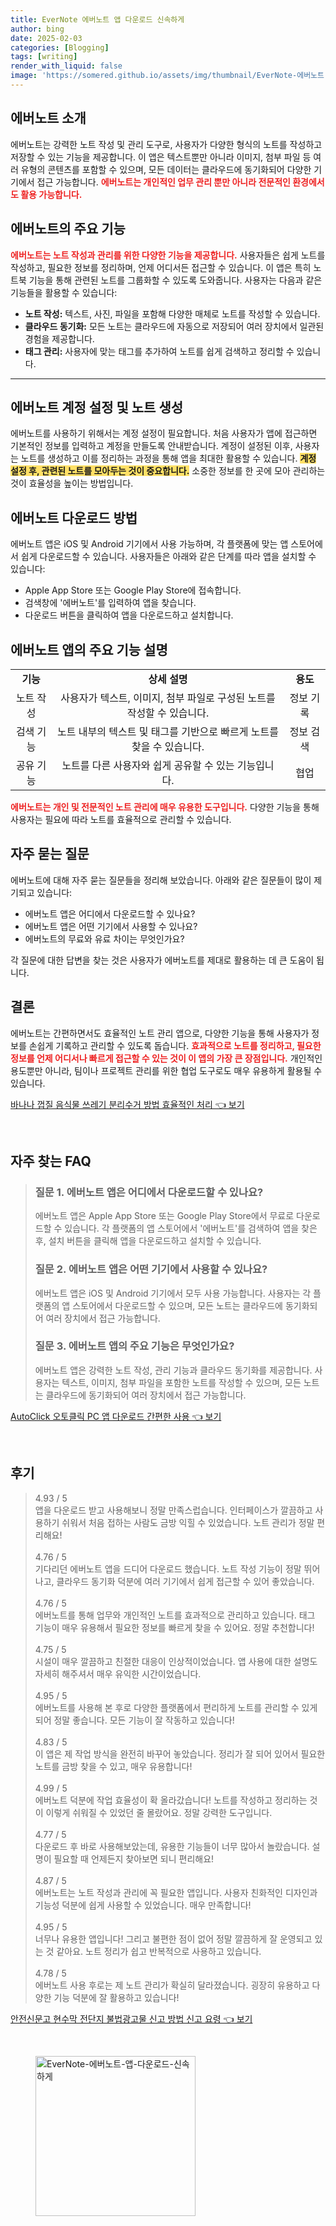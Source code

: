 ```yaml
---
title: EverNote 에버노트 앱 다운로드 신속하게
author: bing
date: 2025-02-03
categories: [Blogging]
tags: [writing]
render_with_liquid: false
image: 'https://somered.github.io/assets/img/thumbnail/EverNote-에버노트-앱-다운로드-신속하게.webp'
---
```



<h2 id='에버노트소개'>에버노트 소개</h2>

<p>에버노트는 강력한 노트 작성 및 관리 도구로, 사용자가 다양한 형식의 노트를 작성하고 저장할 수 있는 기능을 제공합니다. 이 앱은 텍스트뿐만 아니라 이미지, 첨부 파일 등 여러 유형의 콘텐츠를 포함할 수 있으며, 모든 데이터는 클라우드에 동기화되어 다양한 기기에서 접근 가능합니다. <b><span style="color: #ee2323;">에버노트는 개인적인 업무 관리 뿐만 아니라 전문적인 환경에서도 활용 가능합니다.</span></b></p>

<h2 id='주요기능'>에버노트의 주요 기능</h2>

<p><b><span style="color: #ee2323;">에버노트는 노트 작성과 관리를 위한 다양한 기능을 제공합니다.</span></b> 사용자들은 쉽게 노트를 작성하고, 필요한 정보를 정리하며, 언제 어디서든 접근할 수 있습니다. 이 앱은 특히 노트북 기능을 통해 관련된 노트를 그룹화할 수 있도록 도와줍니다. 사용자는 다음과 같은 기능들을 활용할 수 있습니다:</p>

<ul>
    <li><b>노트 작성:</b> 텍스트, 사진, 파일을 포함해 다양한 매체로 노트를 작성할 수 있습니다.</li>
    <li><b>클라우드 동기화:</b> 모든 노트는 클라우드에 자동으로 저장되어 여러 장치에서 일관된 경험을 제공합니다.</li>
    <li><b>태그 관리:</b> 사용자에 맞는 태그를 추가하여 노트를 쉽게 검색하고 정리할 수 있습니다.</li>
</ul>

<hr />

<h2 id='계정설정'>에버노트 계정 설정 및 노트 생성</h2>

<p>에버노트를 사용하기 위해서는 계정 설정이 필요합니다. 처음 사용자가 앱에 접근하면 기본적인 정보를 입력하고 계정을 만들도록 안내받습니다. 계정이 설정된 이후, 사용자는 노트를 생성하고 이를 정리하는 과정을 통해 앱을 최대한 활용할 수 있습니다. <b><span style="background-color: #ffe066;">계정 설정 후, 관련된 노트를 모아두는 것이 중요합니다.</span></b> 소중한 정보를 한 곳에 모아 관리하는 것이 효율성을 높이는 방법입니다.</p>

<h2 id='다운로드'>에버노트 다운로드 방법</h2>

<p>에버노트 앱은 iOS 및 Android 기기에서 사용 가능하며, 각 플랫폼에 맞는 앱 스토어에서 쉽게 다운로드할 수 있습니다. 사용자들은 아래와 같은 단계를 따라 앱을 설치할 수 있습니다:</p>

<ul>
    <li>Apple App Store 또는 Google Play Store에 접속합니다.</li>
    <li>검색창에 '에버노트'를 입력하여 앱을 찾습니다.</li>
    <li>다운로드 버튼을 클릭하여 앱을 다운로드하고 설치합니다.</li>
</ul>

<h2 id='주요기능설명'>에버노트 앱의 주요 기능 설명</h2>

<table>
    <tr>
        <td style="text-align: center; height: 17px;"><b>기능</b></td>
        <td style="text-align: center; height: 17px;"><b>상세 설명</b></td>
        <td style="text-align: center; height: 17px;"><b>용도</b></td>
    </tr>
    <tr>
        <td style="text-align: center; height: 17px;">노트 작성</td>
        <td style="text-align: center; height: 17px;">사용자가 텍스트, 이미지, 첨부 파일로 구성된 노트를 작성할 수 있습니다.</td>
        <td style="text-align: center; height: 17px;">정보 기록</td>
    </tr>
    <tr>
        <td style="text-align: center; height: 17px;">검색 기능</td>
        <td style="text-align: center; height: 17px;">노트 내부의 텍스트 및 태그를 기반으로 빠르게 노트를 찾을 수 있습니다.</td>
        <td style="text-align: center; height: 17px;">정보 검색</td>
    </tr>
    <tr>
        <td style="text-align: center; height: 17px;">공유 기능</td>
        <td style="text-align: center; height: 17px;">노트를 다른 사용자와 쉽게 공유할 수 있는 기능입니다.</td>
        <td style="text-align: center; height: 17px;">협업</td>
    </tr>
</table>

<p><b><span style="color: #ee2323;">에버노트는 개인 및 전문적인 노트 관리에 매우 유용한 도구입니다.</span></b> 다양한 기능을 통해 사용자는 필요에 따라 노트를 효율적으로 관리할 수 있습니다.</p>

<h2 id='FAQ'>자주 묻는 질문</h2>

<p>에버노트에 대해 자주 묻는 질문들을 정리해 보았습니다. 아래와 같은 질문들이 많이 제기되고 있습니다:</p>

<ul>
    <li>에버노트 앱은 어디에서 다운로드할 수 있나요?</li>
    <li>에버노트 앱은 어떤 기기에서 사용할 수 있나요?</li>
    <li>에버노트의 무료와 유료 차이는 무엇인가요?</li>
</ul>

<p>각 질문에 대한 답변을 찾는 것은 사용자가 에버노트를 제대로 활용하는 데 큰 도움이 됩니다.</p>

<h2 id='결론'>결론</h2>

<p>에버노트는 간편하면서도 효율적인 노트 관리 앱으로, 다양한 기능을 통해 사용자가 정보를 손쉽게 기록하고 관리할 수 있도록 돕습니다. <b><span style="color: #ee2323;">효과적으로 노트를 정리하고, 필요한 정보를 언제 어디서나 빠르게 접근할 수 있는 것이 이 앱의 가장 큰 장점입니다.</span></b> 개인적인 용도뿐만 아니라, 팀이나 프로젝트 관리를 위한 협업 도구로도 매우 유용하게 활용될 수 있습니다.</p>


<p><a class="click-button" title="바나나 껍질 음식물 쓰레기 분리수거 방법 효율적인 처리" href="https://somered.github.io/posts/%EB%B0%94%EB%82%98%EB%82%98-%EA%BB%8D%EC%A7%88-%EC%9D%8C%EC%8B%9D%EB%AC%BC-%EC%93%B0%EB%A0%88%EA%B8%B0-%EB%B6%84%EB%A6%AC%EC%88%98%EA%B1%B0-%EB%B0%A9%EB%B2%95-%ED%9A%A8%EC%9C%A8%EC%A0%81%EC%9D%B8-%EC%B2%98%EB%A6%AC/" rel="dofollow">바나나 껍질 음식물 쓰레기 분리수거 방법 효율적인 처리 👈 보기</a></p><br>
<h2 id='자주_찾는_FAQ'>자주 찾는 FAQ</h2>
<div itemscope="" itemtype="https://schema.org/FAQPage"> 
<blockquote> 
<div itemscope="" itemprop="mainEntity" itemtype="https://schema.org/Question"> 
<h3 itemprop="name">질문 1. 에버노트 앱은 어디에서 다운로드할 수 있나요?</h3> 
<div itemscope="" itemprop="acceptedAnswer" itemtype="https://schema.org/Answer"> 
<span itemprop="text"> 
<p>에버노트 앱은 Apple App Store 또는 Google Play Store에서 무료로 다운로드할 수 있습니다. 각 플랫폼의 앱 스토어에서 '에버노트'를 검색하여 앱을 찾은 후, 설치 버튼을 클릭해 앱을 다운로드하고 설치할 수 있습니다.</p> 
</span> 
</div> 
</div> 

<div itemscope="" itemprop="mainEntity" itemtype="https://schema.org/Question"> 
<h3 itemprop="name">질문 2. 에버노트 앱은 어떤 기기에서 사용할 수 있나요?</h3> 
<div itemscope="" itemprop="acceptedAnswer" itemtype="https://schema.org/Answer"> 
<span itemprop="text"> 
<p>에버노트 앱은 iOS 및 Android 기기에서 모두 사용 가능합니다. 사용자는 각 플랫폼의 앱 스토어에서 다운로드할 수 있으며, 모든 노트는 클라우드에 동기화되어 여러 장치에서 접근 가능합니다.</p> 
</span> 
</div> 
</div> 

<div itemscope="" itemprop="mainEntity" itemtype="https://schema.org/Question"> 
<h3 itemprop="name">질문 3. 에버노트 앱의 주요 기능은 무엇인가요?</h3> 
<div itemscope="" itemprop="acceptedAnswer" itemtype="https://schema.org/Answer"> 
<span itemprop="text"> 
<p>에버노트 앱은 강력한 노트 작성, 관리 기능과 클라우드 동기화를 제공합니다. 사용자는 텍스트, 이미지, 첨부 파일을 포함한 노트를 작성할 수 있으며, 모든 노트는 클라우드에 동기화되어 여러 장치에서 접근 가능합니다.</p> 
</span> 
</div> 
</div> 
</blockquote> 
</div>
<p><a class="click-button" title="AutoClick 오토클릭 PC 앱 다운로드 간편한 사용" href="https://somered.github.io/posts/AutoClick-%EC%98%A4%ED%86%A0%ED%81%B4%EB%A6%AD-PC-%EC%95%B1-%EB%8B%A4%EC%9A%B4%EB%A1%9C%EB%93%9C-%EA%B0%84%ED%8E%B8%ED%95%9C-%EC%82%AC%EC%9A%A9/" rel="dofollow">AutoClick 오토클릭 PC 앱 다운로드 간편한 사용 👈 보기</a></p><br>
<h2 id='후기'>후기</h2>
<div itemscope itemtype="https://schema.org/Product">
  <blockquote>
  <div itemprop="review" itemscope itemtype="https://schema.org/Review">
      <div itemprop="reviewRating" itemscope itemtype="https://schema.org/Rating"> <span itemprop="ratingValue">4.93</span> / <span itemprop="bestRating">5</span> </div>
      <span itemprop="reviewBody">앱을 다운로드 받고 사용해보니 정말 만족스럽습니다. 인터페이스가 깔끔하고 사용하기 쉬워서 처음 접하는 사람도 금방 익힐 수 있었습니다. 노트 관리가 정말 편리해요!</span>
  </div>
  <br>
  <div itemprop="review" itemscope itemtype="https://schema.org/Review">
      <div itemprop="reviewRating" itemscope itemtype="https://schema.org/Rating"> <span itemprop="ratingValue">4.76</span> / <span itemprop="bestRating">5</span> </div>
      <span itemprop="reviewBody">기다리던 에버노트 앱을 드디어 다운로드 했습니다. 노트 작성 기능이 정말 뛰어나고, 클라우드 동기화 덕분에 여러 기기에서 쉽게 접근할 수 있어 좋았습니다.</span>
  </div>
  <br>
  <div itemprop="review" itemscope itemtype="https://schema.org/Review">
      <div itemprop="reviewRating" itemscope itemtype="https://schema.org/Rating"> <span itemprop="ratingValue">4.76</span> / <span itemprop="bestRating">5</span> </div>
      <span itemprop="reviewBody">에버노트를 통해 업무와 개인적인 노트를 효과적으로 관리하고 있습니다. 태그 기능이 매우 유용해서 필요한 정보를 빠르게 찾을 수 있어요. 정말 추천합니다!</span>
  </div>
  <br>
  <div itemprop="review" itemscope itemtype="https://schema.org/Review">
      <div itemprop="reviewRating" itemscope itemtype="https://schema.org/Rating"> <span itemprop="ratingValue">4.75</span> / <span itemprop="bestRating">5</span> </div>
      <span itemprop="reviewBody">시설이 매우 깔끔하고 친절한 대응이 인상적이었습니다. 앱 사용에 대한 설명도 자세히 해주셔서 매우 유익한 시간이었습니다.</span>
  </div>
  <br>
  <div itemprop="review" itemscope itemtype="https://schema.org/Review">
      <div itemprop="reviewRating" itemscope itemtype="https://schema.org/Rating"> <span itemprop="ratingValue">4.95</span> / <span itemprop="bestRating">5</span> </div>
      <span itemprop="reviewBody">에버노트를 사용해 본 후로 다양한 플랫폼에서 편리하게 노트를 관리할 수 있게 되어 정말 좋습니다. 모든 기능이 잘 작동하고 있습니다!</span>
  </div>
  <br>
  <div itemprop="review" itemscope itemtype="https://schema.org/Review">
      <div itemprop="reviewRating" itemscope itemtype="https://schema.org/Rating"> <span itemprop="ratingValue">4.83</span> / <span itemprop="bestRating">5</span> </div>
      <span itemprop="reviewBody">이 앱은 제 작업 방식을 완전히 바꾸어 놓았습니다. 정리가 잘 되어 있어서 필요한 노트를 금방 찾을 수 있고, 매우 유용합니다!</span>
  </div>
  <br>
  <div itemprop="review" itemscope itemtype="https://schema.org/Review">
      <div itemprop="reviewRating" itemscope itemtype="https://schema.org/Rating"> <span itemprop="ratingValue">4.99</span> / <span itemprop="bestRating">5</span> </div>
      <span itemprop="reviewBody">에버노트 덕분에 작업 효율성이 확 올라갔습니다! 노트를 작성하고 정리하는 것이 이렇게 쉬워질 수 있었던 줄 몰랐어요. 정말 강력한 도구입니다.</span>
  </div>
  <br>
  <div itemprop="review" itemscope itemtype="https://schema.org/Review">
      <div itemprop="reviewRating" itemscope itemtype="https://schema.org/Rating"> <span itemprop="ratingValue">4.77</span> / <span itemprop="bestRating">5</span> </div>
      <span itemprop="reviewBody">다운로드 후 바로 사용해보았는데, 유용한 기능들이 너무 많아서 놀랐습니다. 설명이 필요할 때 언제든지 찾아보면 되니 편리해요!</span>
  </div>
  <br>
  <div itemprop="review" itemscope itemtype="https://schema.org/Review">
      <div itemprop="reviewRating" itemscope itemtype="https://schema.org/Rating"> <span itemprop="ratingValue">4.87</span> / <span itemprop="bestRating">5</span> </div>
      <span itemprop="reviewBody">에버노트는 노트 작성과 관리에 꼭 필요한 앱입니다. 사용자 친화적인 디자인과 기능성 덕분에 쉽게 사용할 수 있었습니다. 매우 만족합니다!</span>
  </div>
  <br>
  <div itemprop="review" itemscope itemtype="https://schema.org/Review">
      <div itemprop="reviewRating" itemscope itemtype="https://schema.org/Rating"> <span itemprop="ratingValue">4.95</span> / <span itemprop="bestRating">5</span> </div>
      <span itemprop="reviewBody">너무나 유용한 앱입니다! 그리고 불편한 점이 없어 정말 깔끔하게 잘 운영되고 있는 것 같아요. 노트 정리가 쉽고 반복적으로 사용하고 있습니다.</span>
  </div>
  <br>
  <div itemprop="review" itemscope itemtype="https://schema.org/Review">
      <div itemprop="reviewRating" itemscope itemtype="https://schema.org/Rating"> <span itemprop="ratingValue">4.78</span> / <span itemprop="bestRating">5</span> </div>
      <span itemprop="reviewBody">에버노트 사용 후로는 제 노트 관리가 확실히 달라졌습니다. 굉장히 유용하고 다양한 기능 덕분에 잘 활용하고 있습니다!</span>
  </div>
  </blockquote>
</div>
<p><a class="click-button" title="안전신문고 현수막 전단지 불법광고물 신고 방법 신고 요령" href="https://somered.github.io/posts/%EC%95%88%EC%A0%84%EC%8B%A0%EB%AC%B8%EA%B3%A0-%ED%98%84%EC%88%98%EB%A7%89-%EC%A0%84%EB%8B%A8%EC%A7%80-%EB%B6%88%EB%B2%95%EA%B4%91%EA%B3%A0%EB%AC%BC-%EC%8B%A0%EA%B3%A0-%EB%B0%A9%EB%B2%95-%EC%8B%A0%EA%B3%A0-%EC%9A%94%EB%A0%B9/" rel="dofollow">안전신문고 현수막 전단지 불법광고물 신고 방법 신고 요령 👈 보기</a></p><br>
<figure class="image"><img src="https://somered.github.io/assets/img/thumbnail/EverNote-에버노트-앱-다운로드-신속하게.webp" alt="EverNote-에버노트-앱-다운로드-신속하게" width="256" height="256"></figure>